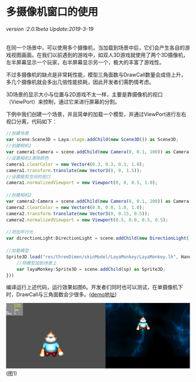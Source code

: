 # 多摄像机窗口的使用

###### *version :2.0.1beta   Update:2019-3-19*

​	在同一个场景中，可以使用多个摄像机，当加载到场景中后，它们会产生各自的游戏视图画面。在我们以前遇到的游戏中，如双人3D游戏就使用了两个3D摄像机，左半屏幕显示一个玩家，右半屏幕显示另一个，极大的丰富了游戏性。

不过多摄像机的缺点是非常耗性能，模型三角面数与DrawCall数量会成倍上升，多几个摄像机就会多出几倍性能损耗，因此开发者们需酌情考虑。

3D场景的显示大小与位置与2D游戏不太一样，主要是靠摄像机的视口（ViewPort）来控制，通过它来进行屏幕的分割。

下例中我们创建一个场景，并且简单的加载一个模型，并通过ViewPort进行左右视口分离，代码如下：

```typescript
//创建场景
var scene:Scene3D = Laya.stage.addChild(new Scene3D()) as Scene3D;
//创建相机1
var camera1:Camera = scene.addChild(new Camera(0, 0.1, 100)) as Camera;
//设置相机1清除颜色
camera1.clearColor = new Vector4(0.3, 0.3, 0.3, 1.0);
camera1.transform.translate(new Vector3(0, 0, 1.5));
//设置裁剪空间的视口
camera1.normalizedViewport = new Viewport(0, 0, 0.5, 1.0);

//创建相机2
var camera2:Camera = scene.addChild(new Camera(0, 0.1, 100)) as Camera;
camera2.clearColor = new Vector4(0.0, 0.0, 1.0, 1.0);
camera2.transform.translate(new Vector3(0, 0.15, 0.5));
camera2.normalizedViewport = new Viewport(0.5, 0.0, 0.5, 0.5);

//添加平行光
var directionLight:DirectionLight = scene.addChild(new DirectionLight()) as DirectionLight;

//加载模型
Sprite3D.load("res/threeDimen/skinModel/LayaMonkey/LayaMonkey.lh", Handler.create(null, function(sp:Sprite3D):void {
    //将模型加到场景上
    var layaMonkey:Sprite3D = scene.addChild(sp) as Sprite3D;
}))
```

编译运行上述代码，运行效果如图6。开发者们同时也可以测试，在单摄像机下时，DrawCall与三角面数会少很多。([demo地址](https://layaair.ldc.layabox.com/demo2/?language=ch&category=3d&group=Camera&name=MultiCamera))

![](img/1.png)<br>(图1)
